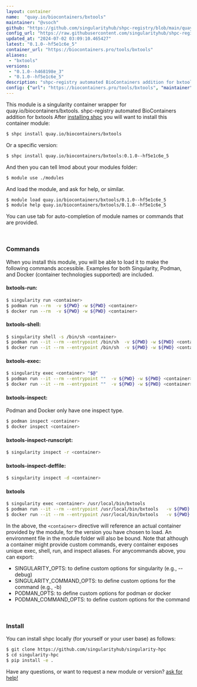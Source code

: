 ```yaml
---
layout: container
name:  "quay.io/biocontainers/bxtools"
maintainer: "@vsoch"
github: "https://github.com/singularityhub/shpc-registry/blob/main/quay.io/biocontainers/bxtools/container.yaml"
config_url: "https://raw.githubusercontent.com/singularityhub/shpc-registry/main/quay.io/biocontainers/bxtools/container.yaml"
updated_at: "2024-07-02 03:09:10.465427"
latest: "0.1.0--hf5e1c6e_5"
container_url: "https://biocontainers.pro/tools/bxtools"
aliases:
 - "bxtools"
versions:
 - "0.1.0--h468198e_3"
 - "0.1.0--hf5e1c6e_5"
description: "shpc-registry automated BioContainers addition for bxtools"
config: {"url": "https://biocontainers.pro/tools/bxtools", "maintainer": "@vsoch", "description": "shpc-registry automated BioContainers addition for bxtools", "latest": {"0.1.0--hf5e1c6e_5": "sha256:ac0f562769b0be477f8d91e488262d710021d5814831481e6ab95f197b7f9671"}, "tags": {"0.1.0--h468198e_3": "sha256:d76f399d5ef3018291ce05240dd19d4ee569d16080da5ef85149cabaf1fbeb0d", "0.1.0--hf5e1c6e_5": "sha256:ac0f562769b0be477f8d91e488262d710021d5814831481e6ab95f197b7f9671"}, "docker": "quay.io/biocontainers/bxtools", "aliases": {"bxtools": "/usr/local/bin/bxtools"}}
---
```


This module is a singularity container wrapper for quay.io/biocontainers/bxtools.
shpc-registry automated BioContainers addition for bxtools
After [installing shpc](#install) you will want to install this container module:


```bash
$ shpc install quay.io/biocontainers/bxtools
```

Or a specific version:

```bash
$ shpc install quay.io/biocontainers/bxtools:0.1.0--hf5e1c6e_5
```

And then you can tell lmod about your modules folder:

```bash
$ module use ./modules
```

And load the module, and ask for help, or similar.

```bash
$ module load quay.io/biocontainers/bxtools/0.1.0--hf5e1c6e_5
$ module help quay.io/biocontainers/bxtools/0.1.0--hf5e1c6e_5
```

You can use tab for auto-completion of module names or commands that are provided.

<br>

### Commands

When you install this module, you will be able to load it to make the following commands accessible.
Examples for both Singularity, Podman, and Docker (container technologies supported) are included.

#### bxtools-run:

```bash
$ singularity run <container>
$ podman run --rm  -v ${PWD} -w ${PWD} <container>
$ docker run --rm  -v ${PWD} -w ${PWD} <container>
```

#### bxtools-shell:

```bash
$ singularity shell -s /bin/sh <container>
$ podman run --it --rm --entrypoint /bin/sh  -v ${PWD} -w ${PWD} <container>
$ docker run --it --rm --entrypoint /bin/sh  -v ${PWD} -w ${PWD} <container>
```

#### bxtools-exec:

```bash
$ singularity exec <container> "$@"
$ podman run --it --rm --entrypoint ""  -v ${PWD} -w ${PWD} <container> "$@"
$ docker run --it --rm --entrypoint ""  -v ${PWD} -w ${PWD} <container> "$@"
```

#### bxtools-inspect:

Podman and Docker only have one inspect type.

```bash
$ podman inspect <container>
$ docker inspect <container>
```

#### bxtools-inspect-runscript:

```bash
$ singularity inspect -r <container>
```

#### bxtools-inspect-deffile:

```bash
$ singularity inspect -d <container>
```


#### bxtools

```bash
$ singularity exec <container> /usr/local/bin/bxtools
$ podman run --it --rm --entrypoint /usr/local/bin/bxtools   -v ${PWD} -w ${PWD} <container> -c " $@"
$ docker run --it --rm --entrypoint /usr/local/bin/bxtools   -v ${PWD} -w ${PWD} <container> -c " $@"
```



In the above, the `<container>` directive will reference an actual container provided
by the module, for the version you have chosen to load. An environment file in the
module folder will also be bound. Note that although a container
might provide custom commands, every container exposes unique exec, shell, run, and
inspect aliases. For anycommands above, you can export:

 - SINGULARITY_OPTS: to define custom options for singularity (e.g., --debug)
 - SINGULARITY_COMMAND_OPTS: to define custom options for the command (e.g., -b)
 - PODMAN_OPTS: to define custom options for podman or docker
 - PODMAN_COMMAND_OPTS: to define custom options for the command

<br>

### Install

You can install shpc locally (for yourself or your user base) as follows:

```bash
$ git clone https://github.com/singularityhub/singularity-hpc
$ cd singularity-hpc
$ pip install -e .
```

Have any questions, or want to request a new module or version? [ask for help!](https://github.com/singularityhub/singularity-hpc/issues)